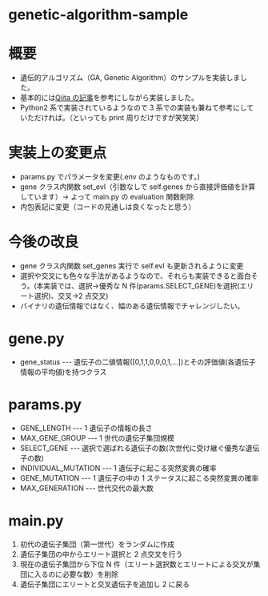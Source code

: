 # genetic-algorithm-sample

# 概要

- 遺伝的アルゴリズム（GA, Genetic Algorithm）のサンプルを実装しました。
- 基本的には[Qiita の記事](https://qiita.com/Azunyan1111/items/975c67129d99de33dc21)を参考にしながら実装しました。
- Python2 系で実装されているようなので 3 系での実装も兼ねて参考にしていただければ。（といっても print 周りだけですが笑笑笑）

# 実装上の変更点

- params.py でパラメータを変更(.env のようなものです。)
- gene クラス内関数 set_evl（引数なしで self.genes から直接評価値を計算しています）-> よって main.py の evaluation 関数削除
- 内包表記に変更（コードの見通しは良くなったと思う）

# 今後の改良

- gene クラス内関数 set_genes 実行で self.evl も更新されるように変更
- 選択や交叉にも色々な手法があるようなので、それらも実装できると面白そう。(本実装では、選択->優秀な N 件(params.SELECT_GENE)を選択(エリート選択)、交叉->2 点交叉)
- バイナリの遺伝情報ではなく、幅のある遺伝情報でチャレンジしたい。

# gene.py

- gene_status --- 遺伝子の二値情報(\[0,1,1,0,0,0,1,...\])とその評価値(各遺伝子情報の平均値)を持つクラス

# params.py

- GENE_LENGTH --- 1 遺伝子の情報の長さ
- MAX_GENE_GROUP --- 1 世代の遺伝子集団規模
- SELECT_GENE --- 選択で選ばれる遺伝子の数(次世代に受け継ぐ優秀な遺伝子の数)
- INDIVIDUAL_MUTATION --- 1 遺伝子に起こる突然変異の確率
- GENE_MUTATION --- 1 遺伝子の中の 1 ステータスに起こる突然変異の確率
- MAX_GENERATION --- 世代交代の最大数

# main.py

1. 初代の遺伝子集団（第一世代）をランダムに作成
2. 遺伝子集団の中からエリート選択と 2 点交叉を行う
3. 現在の遺伝子集団から下位 N 件（エリート選択数とエリートによる交叉が集団に入るのに必要な数）を削除
4. 遺伝子集団にエリートと交叉遺伝子を追加し 2 に戻る
